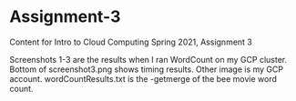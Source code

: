 # Assignment-3
Content for Intro to Cloud Computing Spring 2021, Assignment 3

Screenshots 1-3 are the results when I ran WordCount on my GCP cluster. Bottom of screenshot3.png shows timing results. 
Other image is my GCP account. 
wordCountResults.txt is the -getmerge of the bee movie word count. 
